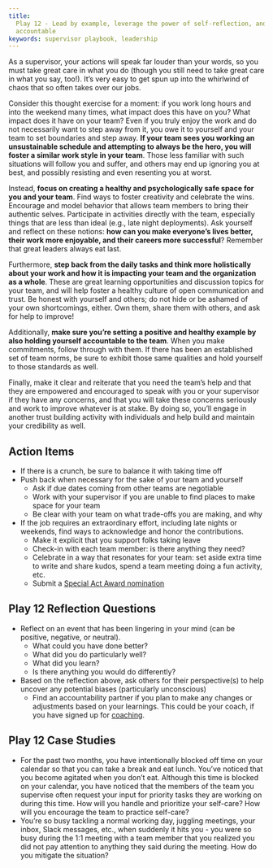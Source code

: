 ```yaml
---
title:
  Play 12 - Lead by example, leverage the power of self-reflection, and be
  accountable
keywords: supervisor playbook, leadership
---
```


As a supervisor, your actions will speak far louder than your words, so you must
take great care in what you do (though you still need to take great care in what
you say, too!). It’s very easy to get spun up into the whirlwind of chaos that
so often takes over our jobs.

Consider this thought exercise for a moment: if you work long hours and into the
weekend many times, what impact does this have on you? What impact does it have
on your team? Even if you truly enjoy the work and do not necessarily want to
step away from it, you owe it to yourself and your team to set boundaries and
step away. **If your team sees you working an unsustainable schedule and
attempting to always be the hero, you will foster a similar work style in your
team**. Those less familiar with such situations will follow you and suffer, and
others may end up ignoring you at best, and possibly resisting and even
resenting you at worst.

Instead, **focus on creating a healthy and psychologically safe space for you
and your team**. Find ways to foster creativity and celebrate the wins.
Encourage and model behavior that allows team members to bring their authentic
selves. Participate in activities directly with the team, especially things that
are less than ideal (e.g., late night deployments). Ask yourself and reflect on
these notions: **how can you make everyone’s lives better, their work more
enjoyable, and their careers more successful**? Remember that great leaders
always eat last.

Furthermore, **step back from the daily tasks and think more holistically about
your work and how it is impacting your team and the organization as a whole**.
These are great learning opportunities and discussion topics for your team, and
will help foster a healthy culture of open communication and trust. Be honest
with yourself and others; do not hide or be ashamed of your own shortcomings,
either. Own them, share them with others, and ask for help to improve!

Additionally, **make sure you’re setting a positive and healthy example by also
holding yourself accountable to the team**. When you make commitments, follow
through with them. If there has been an established set of team norms, be sure
to exhibit those same qualities and hold yourself to those standards as well.

Finally, make it clear and reiterate that you need the team’s help and that they
are empowered and encouraged to speak with you or your supervisor if they have
any concerns, and that you will take these concerns seriously and work to
improve whatever is at stake. By doing so, you’ll engage in another trust
building activity with individuals and help build and maintain your credibility
as well.

## Action Items

- If there is a crunch, be sure to balance it with taking time off
- Push back when necessary for the sake of your team and yourself
  - Ask if due dates coming from other teams are negotiable
  - Work with your supervisor if you are unable to find places to make space for
    your team
  - Be clear with your team on what trade-offs you are making, and why
- If the job requires an extraordinary effort, including late nights or
  weekends, find ways to acknowledge and honor the contributions.
  - Make it explicit that you support folks taking leave
  - Check-in with each team member: is there anything they need?
  - Celebrate in a way that resonates for your team: set aside extra time to
    write and share kudos, spend a team meeting doing a fun activity, etc.
  - Submit a [Special Act Award nomination](https://forms.gle/QuQGkAhgmAsMwZmy5)

## Play 12 Reflection Questions

- Reflect on an event that has been lingering in your mind (can be positive,
  negative, or neutral).
  - What could you have done better?
  - What did you do particularly well?
  - What did you learn?
  - Is there anything you would do differently?
- Based on the reflection above, ask others for their perspective(s) to help
  uncover any potential biases (particularly unconscious)
  - Find an accountability partner if you plan to make any changes or
    adjustments based on your learnings. This could be your coach, if you have
    signed up for
    [coaching](https://insite.gsa.gov/topics/training-and-development/developmental-services/coaching-services).

## Play 12 Case Studies

- For the past two months, you have intentionally blocked off time on your
  calendar so that you can take a break and eat lunch. You’ve noticed that you
  become agitated when you don’t eat. Although this time is blocked on your
  calendar, you have noticed that the members of the team you supervise often
  request your input for priority tasks they are working on during this time.
  How will you handle and prioritize your self-care? How will you encourage the
  team to practice self-care?
- You’re so busy tackling a normal working day, juggling meetings, your inbox,
  Slack messages, etc., when suddenly it hits you - you were so busy during the
  1:1 meeting with a team member that you realized you did not pay attention to
  anything they said during the meeting. How do you mitigate the situation?

